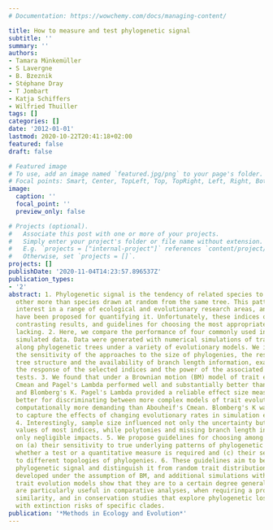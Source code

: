 ```yaml
---
# Documentation: https://wowchemy.com/docs/managing-content/

title: How to measure and test phylogenetic signal
subtitle: ''
summary: ''
authors:
- Tamara Münkemüller
- S Lavergne
- B. Bzeznik
- Stéphane Dray
- T Jombart
- Katja Schiffers
- Wilfried Thuiller
tags: []
categories: []
date: '2012-01-01'
lastmod: 2020-10-22T20:41:18+02:00
featured: false
draft: false

# Featured image
# To use, add an image named `featured.jpg/png` to your page's folder.
# Focal points: Smart, Center, TopLeft, Top, TopRight, Left, Right, BottomLeft, Bottom, BottomRight.
image:
  caption: ''
  focal_point: ''
  preview_only: false

# Projects (optional).
#   Associate this post with one or more of your projects.
#   Simply enter your project's folder or file name without extension.
#   E.g. `projects = ["internal-project"]` references `content/project/deep-learning/index.md`.
#   Otherwise, set `projects = []`.
projects: []
publishDate: '2020-11-04T14:23:57.896537Z'
publication_types:
- '2'
abstract: 1. Phylogenetic signal is the tendency of related species to resemble each
  other more than species drawn at random from the same tree. This pattern is of considerable
  interest in a range of ecological and evolutionary research areas, and various indices
  have been proposed for quantifying it. Unfortunately, these indices often lead to
  contrasting results, and guidelines for choosing the most appropriate index are
  lacking. 2. Here, we compare the performance of four commonly used indices using
  simulated data. Data were generated with numerical simulations of trait evolution
  along phylogenetic trees under a variety of evolutionary models. We investigated
  the sensitivity of the approaches to the size of phylogenies, the resolution of
  tree structure and the availability of branch length information, examining both
  the response of the selected indices and the power of the associated statistical
  tests. 3. We found that under a Brownian motion (BM) model of trait evolution, Abouheif's
  Cmean and Pagel's Lambda performed well and substantially better than Moran's I
  and Blomberg's K. Pagel's Lambda provided a reliable effect size measure and performed
  better for discriminating between more complex models of trait evolution, but was
  computationally more demanding than Abouheif's Cmean. Blomberg's K was most suitable
  to capture the effects of changing evolutionary rates in simulation experiments.
  4. Interestingly, sample size influenced not only the uncertainty but also the expected
  values of most indices, while polytomies and missing branch length information had
  only negligible impacts. 5. We propose guidelines for choosing among indices, depending
  on (a) their sensitivity to true underlying patterns of phylogenetic signal, (b)
  whether a test or a quantitative measure is required and (c) their sensitivities
  to different topologies of phylogenies. 6. These guidelines aim to better assess
  phylogenetic signal and distinguish it from random trait distributions. They were
  developed under the assumption of BM, and additional simulations with more complex
  trait evolution models show that they are to a certain degree generalizable. They
  are particularly useful in comparative analyses, when requiring a proxy for niche
  similarity, and in conservation studies that explore phylogenetic loss associated
  with extinction risks of specific clades.
publication: '*Methods in Ecology and Evolution*'
---
```

